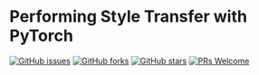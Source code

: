 # Performing Style Transfer with PyTorch

[![GitHub issues](https://img.shields.io/github/issues/Develop-Packt/Performing-Style-Transfer-with-PyTorch.svg)](https://github.com/Develop-Packt/Performing-Style-Transfer-with-PyTorch/issues)
[![GitHub forks](https://img.shields.io/github/forks/Develop-Packt/Performing-Style-Transfer-with-PyTorch.svg)](https://github.com/Develop-Packt/Performing-Style-Transfer-with-PyTorch/network)
[![GitHub stars](https://img.shields.io/github/stars/Develop-Packt/Performing-Style-Transfer-with-PyTorch.svg)](https://github.com/Develop-Packt/Performing-Style-Transfer-with-PyTorch/stargazers)
[![PRs Welcome](https://img.shields.io/badge/PRs-welcome-brightgreen.svg)](https://github.com/Develop-Packt/Performing-Style-Transfer-with-PyTorch/pulls)
